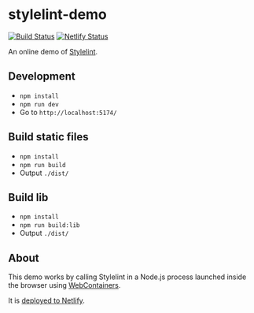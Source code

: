# stylelint-demo

[![Build Status](https://github.com/stylelint/stylelint-demo/workflows/CI/badge.svg)](https://github.com/stylelint/stylelint-demo/actions)
[![Netlify Status](https://api.netlify.com/api/v1/badges/9525ba74-5a0f-4ec7-8f36-3a305d880e55/deploy-status)](https://app.netlify.com/sites/chimerical-trifle-8d3c21/deploys)

An online demo of [Stylelint](https://github.com/stylelint/stylelint).

## Development

- `npm install`
- `npm run dev`
- Go to `http://localhost:5174/`

## Build static files

- `npm install`
- `npm run build`
- Output `./dist/`

## Build lib

- `npm install`
- `npm run build:lib`
- Output `./dist/`

## About

This demo works by calling Stylelint in a Node.js process launched inside the browser using [WebContainers](https://webcontainers.io/).

It is [deployed to Netlify](https://chimerical-trifle-8d3c21.netlify.app/).
